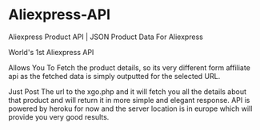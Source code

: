 # Aliexpress-API

Aliexpress Product API | JSON Product Data For Aliexpress 

World's 1st Aliexpress API 

Allows You To Fetch the product details, so its very different form affiliate api as the fetched data is simply outputted for the selected URL.

Just Post The url to the xgo.php and it will fetch you all the details about that product and will return it in more simple and elegant response. API is powered by heroku for now and the server location is in europe which will provide you very good results.

